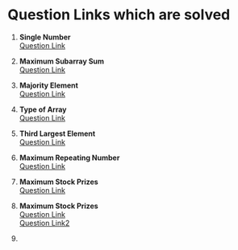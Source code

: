 # Question Links which are solved 

1. <b> Single Number </b><br> 
[Question Link](https://leetcode.com/problems/single-number/description/)<br>

2. <b> Maximum Subarray Sum </b> <br>
[Question Link](https://leetcode.com/problems/maximum-subarray/description/)<br>

3. <b> Majority Element </b> <br>
[Question Link](https://leetcode.com/problems/majority-element/description/) <br>

4. <b> Type of Array </b> <br>
[Question Link](https://www.geeksforgeeks.org/problems/type-of-array4605/1) <br>

5. <b> Third Largest Element </b> <br>
[Question Link](https://www.geeksforgeeks.org/problems/third-largest-element/1) <br>

6. <b> Maximum Repeating Number </b> <br>
[Question Link](https://www.geeksforgeeks.org/problems/maximum-repeating-number4858/1) <br>

7. <b> Maximum Stock Prizes </b> <br>
[Question Link](https://leetcode.com/problems/best-time-to-buy-and-sell-stock/description/) <br>

8. <b> Maximum Stock Prizes </b> <br>
[Question Link](https://www.geeksforgeeks.org/problems/container-with-most-water0535/1?itm_source=geeksforgeeks&itm_medium=article&itm_campaign=practice_card) <br>
[Question Link2](https://leetcode.com/problems/container-with-most-water/description/) <br>

9. 

